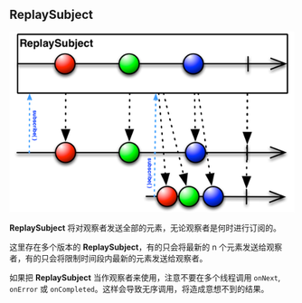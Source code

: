 ## ReplaySubject

![](/assets/ObservableAndObserver/ReplaySubject.png)

**ReplaySubject** 将对观察者发送全部的元素，无论观察者是何时进行订阅的。

这里存在多个版本的 **ReplaySubject**，有的只会将最新的 n 个元素发送给观察者，有的只会将限制时间段内最新的元素发送给观察者。

如果把 **ReplaySubject** 当作观察者来使用，注意不要在多个线程调用 `onNext`, `onError` 或 `onCompleted`。这样会导致无序调用，将造成意想不到的结果。
